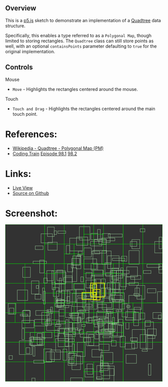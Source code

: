 
## Overview

This is a [p5.js][p5js-home] sketch to demonstrate an implementation of a [Quadtree][wikipedia-quadtree-pm] data structure.

Specifically, this enables a type referred to as a `Polygonal Map`, though limited to storing rectangles. The `Quadtree` class can still store points as well, with an optional `containsPoints` parameter defaulting to `true` for the original implementation.


## Controls

Mouse
- `Move` - Highlights the rectangles centered around the mouse.

Touch
- `Touch and Drag` - Highlights the rectangles centered around the main touch point.

# References:
* [Wikipedia - Quadtree - Polygonal Map (PM)][wikipedia-quadtree-pm]
* [Coding Train][coding-train] [Episode 98.1][ct-challenge-98.1] [98.2][ct-challenge-98.2]

# Links: 

* [Live View][live-view]
* [Source on Github][source-code]

# Screenshot:

![screenshot][screenshot-01]

[p5js-home]: https://p5js.org/
[source-code]: https://github.com/brianhonohan/sketchbook/tree/main/p5js/common/examples/quadtree-2/
[live-view]: https://brianhonohan.com/sketchbook/p5js/common/examples/quadtree-2/
[screenshot-01]: ./screenshot-01.png

[wikipedia-quadtree-pm]: https://en.wikipedia.org/wiki/Quadtree#Polygonal_map_(PM)_quadtree
[coding-train]: https://thecodingtrain.com/

[ct-challenge-98.1]: https://www.youtube.com/watch?v=OJxEcs0w_kE&index=140&list=PLRqwX-V7Uu6ZiZxtDDRCi6uhfTH4FilpH
[ct-challenge-98.2]: https://www.youtube.com/watch?v=QQx_NmCIuCY&list=PLRqwX-V7Uu6ZiZxtDDRCi6uhfTH4FilpH&index=141